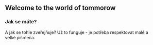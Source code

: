 ## Welcome to the world of tommorow


### Jak se máte?


A jak se tohle zveřejňuje? Už to funguje - je potřeba respektovat malé a velké písmena.

